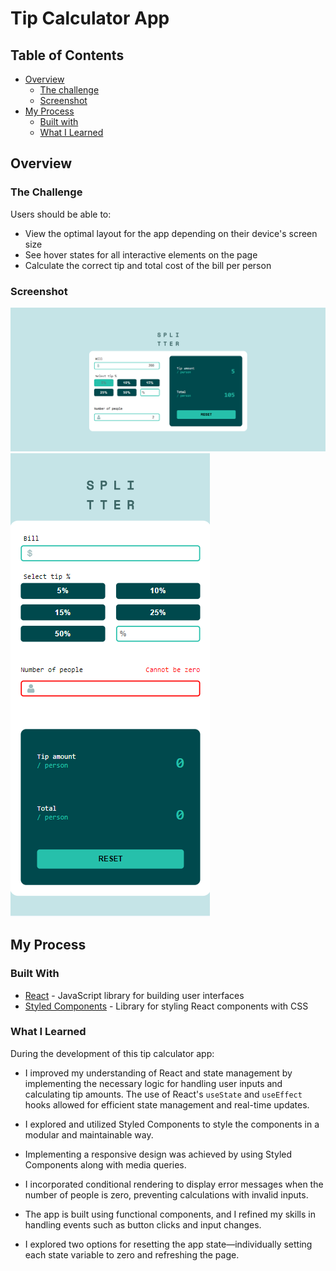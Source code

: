 # Tip Calculator App

## Table of Contents

- [Overview](#overview)
  - [The challenge](#the-challenge)
  - [Screenshot](#screenshot)
- [My Process](#my-process)
  - [Built with](#built-with)
  - [What I Learned](#what-i-learned)

## Overview

### The Challenge

Users should be able to:

- View the optimal layout for the app depending on their device's screen size
- See hover states for all interactive elements on the page
- Calculate the correct tip and total cost of the bill per person

### Screenshot

![](./src/assets/images/Screenshot1.png)
![](./src/assets/images/Screenshot2.png)

## My Process

### Built With

- [React](https://reactjs.org/) - JavaScript library for building user interfaces
- [Styled Components](https://styled-components.com/) - Library for styling React components with CSS

### What I Learned

During the development of this tip calculator app:

- I improved my understanding of React and state management by implementing the necessary logic for handling user inputs and calculating tip amounts. The use of React's `useState` and `useEffect` hooks allowed for efficient state management and real-time updates.

- I explored and utilized Styled Components to style the components in a modular and maintainable way.

- Implementing a responsive design was achieved by using Styled Components along with media queries.

- I incorporated conditional rendering to display error messages when the number of people is zero, preventing calculations with invalid inputs.

- The app is built using functional components, and I refined my skills in handling events such as button clicks and input changes.

- I explored two options for resetting the app state—individually setting each state variable to zero and refreshing the page.
